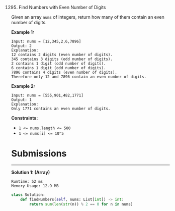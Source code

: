 1295. Find Numbers with Even Number of Digits

Given an array `nums` of integers, return how many of them contain an even number of digits.
 

**Example 1:**
```
Input: nums = [12,345,2,6,7896]
Output: 2
Explanation: 
12 contains 2 digits (even number of digits). 
345 contains 3 digits (odd number of digits). 
2 contains 1 digit (odd number of digits). 
6 contains 1 digit (odd number of digits). 
7896 contains 4 digits (even number of digits). 
Therefore only 12 and 7896 contain an even number of digits.
```

**Example 2:**
```
Input: nums = [555,901,482,1771]
Output: 1 
Explanation: 
Only 1771 contains an even number of digits.
```

**Constraints:**

* `1 <= nums.length <= 500`
* `1 <= nums[i] <= 10^5`

# Submissions
---
**Solution 1: (Array)**
```
Runtime: 52 ms
Memory Usage: 12.9 MB
```
```python
class Solution:
    def findNumbers(self, nums: List[int]) -> int:
        return sum(len(str(n)) % 2 == 0 for n in nums)
```